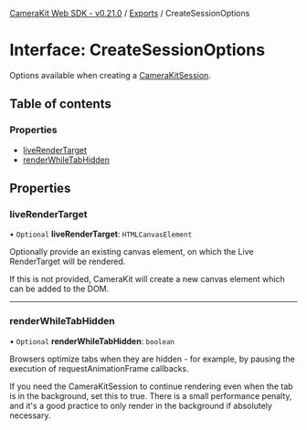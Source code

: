 [CameraKit Web SDK - v0.21.0](../README.md) / [Exports](../modules.md) / CreateSessionOptions

# Interface: CreateSessionOptions

Options available when creating a [CameraKitSession](../classes/CameraKitSession.md).

## Table of contents

### Properties

- [liveRenderTarget](CreateSessionOptions.md#liverendertarget)
- [renderWhileTabHidden](CreateSessionOptions.md#renderwhiletabhidden)

## Properties

### liveRenderTarget

• `Optional` **liveRenderTarget**: `HTMLCanvasElement`

Optionally provide an existing canvas element, on which the Live RenderTarget will be rendered.

If this is not provided, CameraKit will create a new canvas element which can be added to the DOM.

___

### renderWhileTabHidden

• `Optional` **renderWhileTabHidden**: `boolean`

Browsers optimize tabs when they are hidden - for example, by pausing the execution of requestAnimationFrame
callbacks.

If you need the CameraKitSession to continue rendering even when the tab is in the background, set this to true.
There is a small performance penalty, and it's a good practice to only render in the background if absolutely
necessary.
